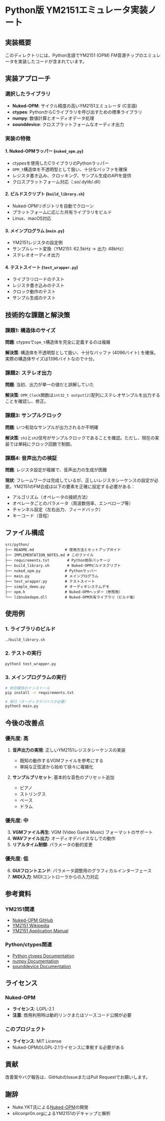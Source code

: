 # Python版 YM2151エミュレータ実装ノート

## 実装概要

このディレクトリには、Python言語でYM2151 (OPM) FM音源チップのエミュレータを実装したコードが含まれています。

## 実装アプローチ

### 選択したライブラリ
- **Nuked-OPM**: サイクル精度の高いYM2151エミュレータ (C言語)
- **ctypes**: PythonからCライブラリを呼び出すための標準ライブラリ
- **numpy**: 数値計算とオーディオデータ処理
- **sounddevice**: クロスプラットフォームなオーディオ出力

### 実装の特徴

#### 1. Nuked-OPMラッパー (`nuked_opm.py`)
- ctypesを使用したCライブラリのPythonラッパー
- `OPM_t`構造体を不透明型として扱い、十分なバッファを確保
- レジスタ書き込み、クロッキング、サンプル生成のAPIを提供
- クロスプラットフォーム対応（.so/.dylib/.dll）

#### 2. ビルドスクリプト (`build_library.sh`)
- Nuked-OPMリポジトリを自動でクローン
- プラットフォームに応じた共有ライブラリをビルド
- Linux、macOS対応

#### 3. メインプログラム (`main.py`)
- YM2151レジスタの設定例
- サンプルレート変換（YM2151: 62.5kHz → 出力: 48kHz）
- ステレオオーディオ出力

#### 4. テストスイート (`test_wrapper.py`)
- ライブラリロードのテスト
- レジスタ書き込みのテスト
- クロック動作のテスト
- サンプル生成のテスト

## 技術的な課題と解決策

### 課題1: 構造体のサイズ
**問題**: ctypesで`opm_t`構造体を完全に定義するのは複雑

**解決策**: 構造体を不透明型として扱い、十分なバッファ (4096バイト) を確保。実際の構造体サイズは1396バイトなので十分。

### 課題2: ステレオ出力
**問題**: 当初、出力が単一の値だと誤解していた

**解決策**: `OPM_Clock`関数は`int32_t output[2]`配列にステレオサンプルを出力することを確認し、修正。

### 課題3: サンプルクロック
**問題**: いつ有効なサンプルが出力されるか不明確

**解決策**: `sh1`と`sh2`信号がサンプルクロックであることを確認。ただし、現在の実装では単純にクロック回数で制御。

### 課題4: 音声出力の検証
**問題**: レジスタ設定が複雑で、音声出力の生成が困難

**現状**: フレームワークは完成しているが、正しいレジスタシーケンスの設定が必要。YM2151のFM合成は以下の要素を正確に設定する必要がある：
- アルゴリズム（オペレータの接続方法）
- オペレータごとのパラメータ（周波数倍率、エンベロープ等）
- チャンネル設定（左右出力、フィードバック）
- キーコード（音程）

## ファイル構成

```
src/python/
├── README.md              # 使用方法とセットアップガイド
├── IMPLEMENTATION_NOTES.md # このファイル
├── requirements.txt        # Python依存パッケージ
├── build_library.sh        # Nuked-OPMビルドスクリプト
├── nuked_opm.py           # Pythonラッパー
├── main.py                # メインプログラム
├── test_wrapper.py        # テストスイート
├── simple_demo.py         # オーディオシステムデモ
├── opm.h                  # Nuked-OPMヘッダー（参照用）
└── libnukedopm.dll        # Nuked-OPM共有ライブラリ（ビルド後）
```

## 使用例

### 1. ライブラリのビルド
```bash
./build_library.sh
```

### 2. テストの実行
```bash
python3 test_wrapper.py
```

### 3. メインプログラムの実行
```bash
# 依存関係のインストール
pip install -r requirements.txt

# 実行（オーディオデバイスが必要）
python3 main.py
```

## 今後の改善点

### 優先度: 高
1. **音声出力の実現**: 正しいYM2151レジスタシーケンスの実装
   - 既知の動作するVGMファイルを参考にする
   - 単純な正弦波から始めて徐々に複雑化
   
2. **サンプルプリセット**: 基本的な音色のプリセット追加
   - ピアノ
   - ストリングス
   - ベース
   - ドラム

### 優先度: 中
3. **VGMファイル再生**: VGM (Video Game Music) フォーマットのサポート
4. **WAVファイル出力**: オーディオデバイスなしでの動作
5. **リアルタイム制御**: パラメータの動的変更

### 優先度: 低
6. **GUIフロントエンド**: パラメータ調整用のグラフィカルインターフェース
7. **MIDI入力**: MIDIコントローラからの入力対応

## 参考資料

### YM2151関連
- [Nuked-OPM GitHub](https://github.com/nukeykt/Nuked-OPM)
- [YM2151 Wikipedia](https://en.wikipedia.org/wiki/Yamaha_YM2151)
- [YM2151 Application Manual](http://www.vgmpf.com/Wiki/index.php/YM2151)

### Python/ctypes関連
- [Python ctypes Documentation](https://docs.python.org/3/library/ctypes.html)
- [numpy Documentation](https://numpy.org/doc/)
- [sounddevice Documentation](https://python-sounddevice.readthedocs.io/)

## ライセンス

### Nuked-OPM
- **ライセンス**: LGPL-2.1
- **注意**: 商用利用時は動的リンクまたはソースコード公開が必要

### このプロジェクト
- **ライセンス**: MIT License
- Nuked-OPMのLGPL-2.1ライセンスに準拠する必要がある

## 貢献

改善案やバグ報告は、GitHubのIssueまたはPull Requestでお願いします。

## 謝辞

- Nuke.YKT氏による[Nuked-OPM](https://github.com/nukeykt/Nuked-OPM)の開発
- siliconpr0n.orgによるYM2151のデキャップと解析
